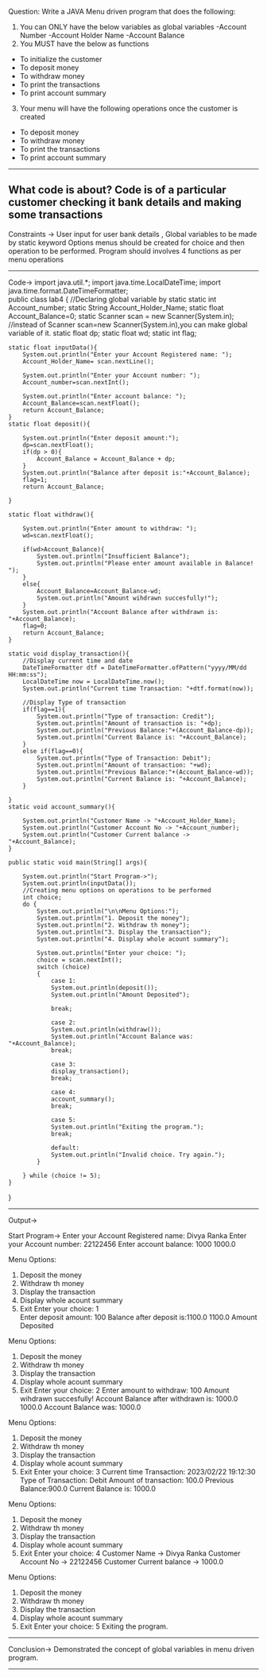 Question:
Write a JAVA Menu driven program that does the following:
1. You can ONLY have the below variables as global variables
-Account Number
-Account Holder Name
-Account Balance
2. You MUST have the below as functions
- To initialize the customer
- To deposit money
- To withdraw money
- To print the transactions
- To print account summary
3. Your menu will have the following operations once the customer is created
- To deposit money
- To withdraw money
- To print the transactions
- To print account summary

----------------------------------------------------------------------------------------------------------------------
What code is about?
Code is of a particular customer checking it bank details and making some transactions
----------------------------------------------------------------------------------------------------------------------

Constraints ->
User input for user bank details ,
Global variables to be made by static keyword
Options menus should be created for choice and then operation to be performed.
Program should involves 4 functions as per menu operations

---------------------------------------------------------------------------------------------------------------------

Code->
import java.util.*;
import java.time.LocalDateTime; 
import java.time.format.DateTimeFormatter;     
public class lab4 {
    //Declaring global variable by static 
    static int Account_number;
    static String Account_Holder_Name;
    static float Account_Balance=0;
    static Scanner scan = new Scanner(System.in);     //instead of Scanner scan=new Scanner(System.in),you can make global variable of it.
    static float dp;
    static float wd;
    static int flag;

    static float inputData(){
        System.out.println("Enter your Account Registered name: ");
        Account_Holder_Name= scan.nextLine();

        System.out.println("Enter your Account number: ");
        Account_number=scan.nextInt();

        System.out.println("Enter account balance: ");
        Account_Balance=scan.nextFloat();
        return Account_Balance;
    }
    static float deposit(){
        
        System.out.println("Enter deposit amount:");
        dp=scan.nextFloat();
        if(dp > 0){  
            Account_Balance = Account_Balance + dp;
        }
        System.out.println("Balance after deposit is:"+Account_Balance);
        flag=1;
        return Account_Balance;
        
    }
    
    static float withdraw(){
        
        System.out.println("Enter amount to withdraw: ");
        wd=scan.nextFloat();
        
        if(wd>Account_Balance){
            System.out.println("Insufficient Balance");
            System.out.println("Please enter amount available in Balance! ");
        }
        else{
            Account_Balance=Account_Balance-wd;
            System.out.println("Amount wihdrawn succesfully!");
        }
        System.out.println("Account Balance after withdrawn is: "+Account_Balance);
        flag=0;
        return Account_Balance;
    }

    static void display_transaction(){  
        //Display current time and date
        DateTimeFormatter dtf = DateTimeFormatter.ofPattern("yyyy/MM/dd HH:mm:ss");  
        LocalDateTime now = LocalDateTime.now();  
        System.out.println("Current time Transaction: "+dtf.format(now));  

        //Display Type of transaction
        if(flag==1){
            System.out.println("Type of transaction: Credit");
            System.out.println("Amount of transaction is: "+dp);
            System.out.println("Previous Balance:"+(Account_Balance-dp));
            System.out.println("Current Balance is: "+Account_Balance);
        }
        else if(flag==0){
            System.out.println("Type of Transaction: Debit");
            System.out.println("Amount of transaction: "+wd);
            System.out.println("Previous Balance:"+(Account_Balance-wd));
            System.out.println("Current Balance is: "+Account_Balance);
        }
        
    }
    static void account_summary(){
    
        System.out.println("Customer Name -> "+Account_Holder_Name);
        System.out.println("Customer Account No -> "+Account_number);
        System.out.println("Customer Current balance -> "+Account_Balance);
    }

    public static void main(String[] args){

        System.out.println("Start Program->");
        System.out.println(inputData());
        //Creating menu options on operations to be performed 
        int choice;
        do {
            System.out.println("\n\nMenu Options:");
            System.out.println("1. Deposit the money");
            System.out.println("2. Withdraw th money");
            System.out.println("3. Display the transaction");
            System.out.println("4. Display whole acount summary");
            
            System.out.println("Enter your choice: ");
            choice = scan.nextInt();
            switch (choice) 
            {
                case 1:
                System.out.println(deposit());
                System.out.println("Amount Deposited");
                
                break;

                case 2:
                System.out.println(withdraw());
                System.out.println("Account Balance was: "+Account_Balance);
                break;

                case 3:
                display_transaction();
                break;

                case 4:
                account_summary();
                break;

                case 5:
                System.out.println("Exiting the program.");
                break;

                default:
                System.out.println("Invalid choice. Try again.");
            }
            
        } while (choice != 5);
    }  
}


----------------------------------------------------------------------------------------------------------------------

Output->

Start Program->
Enter your Account Registered name:
Divya Ranka
Enter your Account number: 
22122456
Enter account balance: 
1000
1000.0


Menu Options:
1. Deposit the money
2. Withdraw th money
3. Display the transaction     
4. Display whole acount summary
5. Exit
Enter your choice: 
1  
Enter deposit amount:
100
Balance after deposit is:1100.0
1100.0
Amount Deposited


Menu Options:
1. Deposit the money
2. Withdraw th money
3. Display the transaction     
4. Display whole acount summary
5. Exit
Enter your choice: 
2
Enter amount to withdraw: 
100
Amount wihdrawn succesfully!
Account Balance after withdrawn is: 1000.0
1000.0
Account Balance was: 1000.0


Menu Options:
1. Deposit the money
2. Withdraw th money
3. Display the transaction
4. Display whole acount summary
5. Exit
Enter your choice:
3
Current time Transaction: 2023/02/22 19:12:30
Type of Transaction: Debit
Amount of transaction: 100.0
Previous Balance:900.0
Current Balance is: 1000.0


Menu Options:
1. Deposit the money
2. Withdraw th money
3. Display the transaction
4. Display whole acount summary
5. Exit
Enter your choice:
4
Customer Name -> Divya Ranka
Customer Account No -> 22122456
Customer Current balance -> 1000.0


Menu Options:
1. Deposit the money
2. Withdraw th money
3. Display the transaction
4. Display whole acount summary
5. Exit
Enter your choice:
5
Exiting the program.

--------------------------------------------------------------------------------------------------------------------

Conclusion->
Demonstrated the concept of global variables in menu driven program.

--------------------------------------------------------------------------------------------------------------------